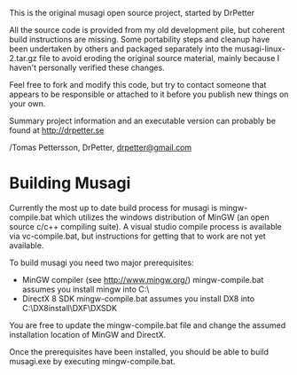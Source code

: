 This is the original musagi open source project, started by DrPetter

All the source code is provided from my old development pile, but coherent build instructions are missing. Some portability steps and cleanup have been undertaken by others and packaged separately into the musagi-linux-2.tar.gz file to avoid eroding the original source material, mainly because I haven't personally verified these changes.

Feel free to fork and modify this code, but try to contact someone that appears to be responsible or attached to it before you publish new things on your own.

Summary project information and an executable version can probably be found at http://drpetter.se

/Tomas Pettersson, DrPetter, drpetter@gmail.com


Building Musagi
====
Currently the most up to date build process for musagi is mingw-compile.bat which utilizes the windows distribution of MinGW (an open source c/c++ compiling suite). 
A visual studio compile process is available via vc-compile.bat, but instructions for getting that to work are not yet available.

To build musagi you need two major prerequisites:
  - MinGW compiler (see http://www.mingw.org/) 
    mingw-compile.bat assumes you install mingw into C:\
  - DirectX 8 SDK
    mingw-compile.bat assumes you install DX8 into C:\DX8install\DXF\DXSDK
    
You are free to update the mingw-compile.bat file and change the assumed installation location of MinGW and DirectX.    
  
Once the prerequisites have been installed, you should be able to build musagi.exe by executing mingw-compile.bat.

